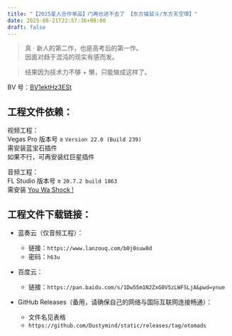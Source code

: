 ```yaml
---
title: "【2025星人合作单品】门再也进不去了 【东方猫鼠斗/东方天空璋】"
date: 2025-08-21T22:57:36+08:00
draft: false
---
```


> 真 · 新人的第二作，也是高考后的第一作。  
> 因面对趋于混沌的现实有感而发。  

> 结果因为技术力不够 + 懒，只能做成这样了。

BV 号：[BV1ektHz3ESt](https://www.bilibili.com/video/BV1ektHz3ESt/)

## 工程文件依赖：
视频工程：  
Vegas Pro 版本号 ≥ `Version 22.0 (Build 239)`  
需安装蓝宝石插件  
如果不行，可再安装红巨星插件

音频工程：  
FL Studio 版本号 ≥ `20.7.2 build 1863`   
需安装 [You Wa Shock !](https://otomad.wiki/You_Wa_Shock_!)

## 工程文件下载链接：  

- 蓝奏云（仅音频工程）：
    - 链接：`https://www.lanzouq.com/b0j0suw8d`
    - 密码：`h63u`

- 百度云：
    - 链接：`https://pan.baidu.com/s/1Dw55m1N2ZxG0V5zLWFSLjA&pwd=ynue`

- GitHub Releases（备用，请确保自己的网络与国际互联网连接畅通）：
    - 文件名见表格
    - `https://github.com/Dustymind/static/releases/tag/otomads`
